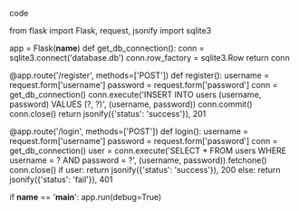 code
<!---
Minhthah/Minhthah is a ✨ special ✨ repository because its `README.md` (this file) appears on your GitHub profile.
You can click the Preview link to take a look at your changes.
--->
from flask import Flask, request, jsonify
import sqlite3

app = Flask(__name__)
def get_db_connection():
    conn = sqlite3.connect('database.db')
    conn.row_factory = sqlite3.Row
    return conn

@app.route('/register', methods=['POST'])
def register():
    username = request.form['username']
    password = request.form['password']
    conn = get_db_connection()
    conn.execute('INSERT INTO users (username, password) VALUES (?, ?)', (username, password))
    conn.commit()
    conn.close()
    return jsonify({'status': 'success'}), 201

@app.route('/login', methods=['POST'])
def login():
    username = request.form['username']
    password = request.form['password']
    conn = get_db_connection()
    user = conn.execute('SELECT * FROM users WHERE username = ? AND password = ?', (username, password)).fetchone()
    conn.close()
    if user:
        return jsonify({'status': 'success'}), 200
    else:
        return jsonify({'status': 'fail'}), 401

if __name__ == '__main__':
    app.run(debug=True)
